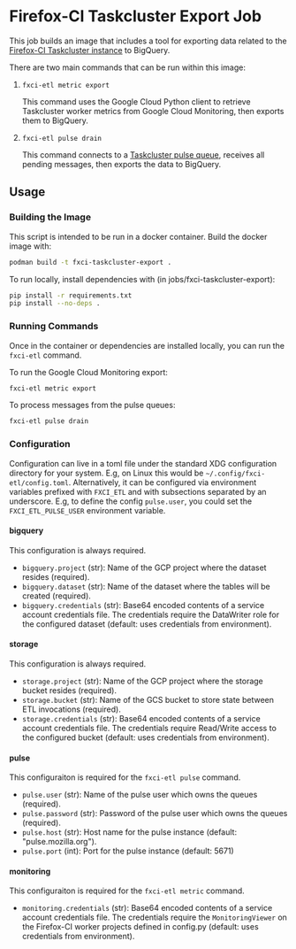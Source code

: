 # Firefox-CI Taskcluster Export Job

This job builds an image that includes a tool for exporting data related to the
[Firefox-CI Taskcluster instance] to BigQuery.

There are two main commands that can be run within this image:

1. `fxci-etl metric export`

   This command uses the Google Cloud Python client to retrieve Taskcluster worker
   metrics from Google Cloud Monitoring, then exports them to BigQuery.

2. `fxci-etl pulse drain`

   This command connects to a [Taskcluster pulse queue], receives all pending messages,
   then exports the data to BigQuery.

[Firefox-CI Taskcluster instance]: https://firefox-ci-tc.services.mozilla.com/
[Taskcluster pulse queue]: https://docs.taskcluster.net/docs/manual/design/apis/pulse#pulse

## Usage

### Building the Image

This script is intended to be run in a docker container.
Build the docker image with:

```sh
podman build -t fxci-taskcluster-export .
```

To run locally, install dependencies with (in jobs/fxci-taskcluster-export):

```sh
pip install -r requirements.txt
pip install --no-deps .
```

### Running Commands

Once in the container or dependencies are installed locally, you can run the
`fxci-etl` command.

To run the Google Cloud Monitoring export:

```sh
fxci-etl metric export
```

To process messages from the pulse queues:
```sh
fxci-etl pulse drain
```

### Configuration

Configuration can live in a toml file under the standard XDG configuration
directory for your system. E.g, on Linux this would be
`~/.config/fxci-etl/config.toml`. Alternatively, it can be configured via
environment variables prefixed with `FXCI_ETL` and with subsections separated
by an underscore. E.g, to define the config `pulse.user`, you could set the
`FXCI_ETL_PULSE_USER` environment variable.

#### bigquery

This configuration is always required.

* `bigquery.project` (str): Name of the GCP project where the dataset resides (required).
* `bigquery.dataset` (str): Name of the dataset where the tables will be created (required).
* `bigquery.credentials` (str): Base64 encoded contents of a service account credentials
    file. The credentials require the DataWriter role for the configured dataset
    (default: uses credentials from environment).

#### storage

This configuration is always required.

* `storage.project` (str): Name of the GCP project where the storage bucket resides (required).
* `storage.bucket` (str): Name of the GCS bucket to store state between ETL invocations (required).
* `storage.credentials` (str): Base64 encoded contents of a service
    account credentials file. The credentials require Read/Write access to the
    configured bucket (default: uses credentials from environment).

#### pulse

This configuraiton is required for the `fxci-etl pulse` command.

* `pulse.user` (str): Name of the pulse user which owns the queues (required).
* `pulse.password` (str): Password of the pulse user which owns the queues (required).
* `pulse.host` (str): Host name for the pulse instance (default: "pulse.mozilla.org").
* `pulse.port` (int): Port for the pulse instance (default: 5671)

#### monitoring

This configuraiton is required for the `fxci-etl metric` command.

* `monitoring.credentials` (str): Base64 encoded contents of a service
    account credentials file. The credentials require the `MonitoringViewer` on
    the Firefox-CI worker projects defined in config.py (default: uses
    credentials from environment).
